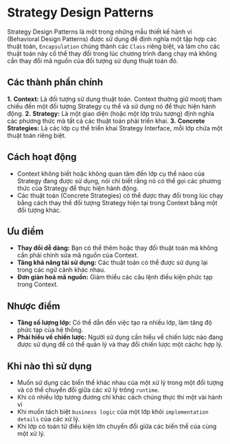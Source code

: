 # Strategy Design Patterns

Strategy Design Patterns là một trong những mẫu thiết kế hành vi (Behavioral Design Patterns) được sử dụng để định nghĩa một tập hợp các thuật toán, `Encapsulation` chúng thành các `Class` riêng biệt, và làm cho các thuật toán này cố thể thay đổi trong lúc chương trình đang chạy mà không cần thay đổi mã nguồn của đối tượng sử dụng thuật toán đó.

## Các thành phần chính
**1.** **Context:** Là đối tượng sử dụng thuật toán. Context thường giữ mootj tham chiếu đến một đối tượng Strategy cụ thể và sử dụng nó để thực hiện hành động.
**2.** **Strategy:** Là một giao diện (hoặc một lớp trừu tượng) định nghĩa các phương thức mà tất cả các thuật toán phải triển khai.
**3.** **Concrete Strategies:** Là các lớp cụ thể triển khai Strategy Interface, mỗi lớp chứa một thuật toán riêng biệt.

## Cách hoạt động
- Context không biết hoặc không quan tâm đến lớp cụ thể nàoo của Strategy đang được sử dụng, nói chỉ biết rằng nó có thể gọi các phương thức của Strategy để thực hiện hành động.
- Các thuật toán (Concrete Strategies) có thể được thay đổi trong lúc chạy bằng cách thay thế đối tượng Strategy hiện tại trong Context bằng một đối tượng khác.

## Ưu điểm
- **Thay đổi dễ dàng:** Bạn có thể thêm hoặc thay đổi thuật toán mà không cần phải chỉnh sửa mã nguồn của Context.
- **Tăng khả năng tái sử dụng:** Các thuật toán có thể được sử dụng lại trong các ngữ cảnh khác nhau.
- **Đơn giản hoá mã nguồn:** Giảm thiểu các câu lệnh điều kiện phức tạp trong Context.

## Nhược điểm
- **Tăng số lượng lớp:** Có thể dẫn đến việc tạo ra nhiều lớp, làm tăng độ phức tạp của hệ thống.
- **Phải hiểu về chiến lược:** Người sử dụng cần hiểu về chiến lược nào đang được sử dụng để có thể quản lý và thay đổi chiến lược một cáchc hợp lý.

## Khi nào thì sử dụng
- Muốn sử dụng các biến thể khác nhau của một xử lý trong một đối tượng và có thể chuyển đổi giữa các xử lý trông `runtime`.
- Khi có nhiều lớp tương đương chỉ khác cách chúng thực thi một vài hành vi
- Khi muốn tách biệt `business logic` của một lớp khỏi `implementation details` của các xử lý.
- Khi lớp có toán tử điều kiện lớn chuyển đổi giữa các biến thể của cùng một xử lý. 